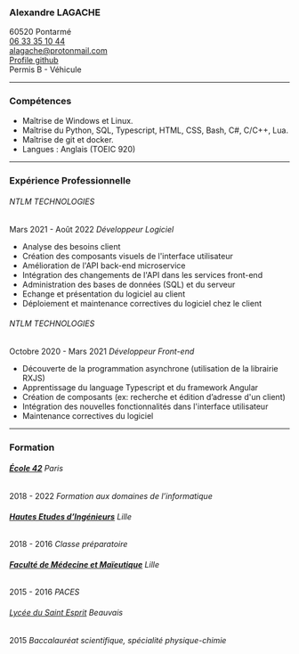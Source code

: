 ### **Alexandre LAGACHE**
60520 Pontarmé  
[06 33 35 10 44](tel:+33633351044)  
[alagache@protonmail.com](mailto:alagache@protonmail.com)  
[Profile github](https://github.com/lagachea)  
Permis B - Véhicule

---
### **Compétences**
- Maîtrise de Windows et Linux.
- Maîtrise du Python, SQL, Typescript, HTML, CSS, Bash, C#, C/C++, Lua.
- Maîtrise de git et docker.
- Langues : Anglais (TOEIC 920)

---
### **Expérience Professionnelle**
###### NTLM TECHNOLOGIES
Mars 2021 - Août 2022 *Développeur Logiciel*
- Analyse des besoins client
- Création des composants visuels de l'interface utilisateur
- Amélioration de l'API back-end microservice
- Intégration des changements de l'API dans les services front-end
- Administration des bases de données (SQL) et du serveur
- Echange et présentation du logiciel au client
- Déploiement et maintenance correctives du logiciel chez le client

###### NTLM TECHNOLOGIES
Octobre 2020 - Mars 2021 *Développeur Front-end*
- Découverte de la programmation asynchrone (utilisation de la librairie RXJS)
- Apprentissage du language Typescript et du framework Angular
- Création de composants (ex: recherche et édition d’adresse d'un client)
- Intégration des nouvelles fonctionnalités dans l'interface utilisateur
- Maintenance correctives du logiciel

---
### **Formation**
###### **[École 42](https://42.fr)** Paris
2018 - 2022 *Formation aux domaines de l’informatique*

###### **[Hautes Etudes d’Ingénieurs](https://www.junia.com/fr/junia/programme-grande-ecole-hei/)** Lille
2018 - 2016 *Classe préparatoire*

###### **[Faculté de Médecine et Maïeutique](https://fmms.fr/)** Lille
2015 - 2016 *PACES*

###### [Lycée du Saint Esprit](https://saintesprit.com) Beauvais
2015 *Baccalauréat scientifique, spécialité physique-chimie*
